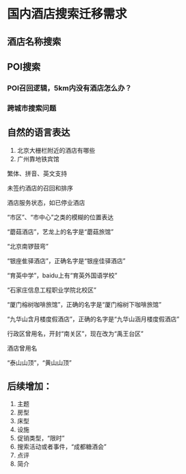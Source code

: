 国内酒店搜索迁移需求
====================

## 酒店名称搜索



## POI搜索

### POI召回逻辑，5km内没有酒店怎么办？

### 跨城市搜索问题

## 自然的语言表达

1. 北京大栅栏附近的酒店有哪些
2. 广州靠地铁宾馆

繁体、拼音、英文支持



未签约酒店的召回和排序

酒店服务状态，如已停业酒店

“市区”、“市中心”之类的模糊的位置表达

“蘑菇酒店”，艺龙上的名字是“蘑菇旅馆”

“北京南锣鼓弯”

“银座隹驿酒店”，正确名字是“银座佳驿酒店”

“育英中学”，baidu上有“育英外国语学校”

“石家庄信息工程职业学院北校区”

“厦门榕树咖啡旅馆”，正确的名字是“厦门榕树下咖啡旅馆”

“九华山含月楼度假酒店”，正确的名字是“九华山涵月楼度假酒店”

行政区曾用名，开封“南关区”，现在改为“禹王台区”

酒店曾用名

“泰山山顶”，“黄山山顶”

## 后续增加：

1. 主题
2. 房型
3. 床型
4. 设施
5. 促销类型，“限时”
6. 搜索活动或者事件，“成都糖酒会”
7. 点评
8. 简介
